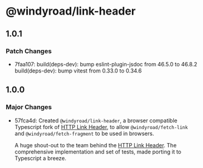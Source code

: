 # @windyroad/link-header

## 1.0.1

### Patch Changes

- 7faa107: build(deps-dev): bump eslint-plugin-jsdoc from 46.5.0 to 46.8.2
  build(deps-dev): bump vitest from 0.33.0 to 0.34.6

## 1.0.0

### Major Changes

- 57fca4d: Created `@windyroad/link-header`, a browser compatible Typescript fork of [HTTP Link Header], to allow
  `@windyroad/fetch-link` and `@windyroad/fetch-fragment` to be used in browsers.

  A huge shout-out to the team behind the [HTTP Link Header]. The comprehensive implementation and set
  of tests, made porting it to Typescript a breeze.

  [HTTP Link Header]: https://github.com/jhermsmeier/node-http-link-header
